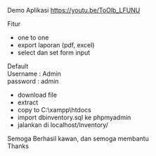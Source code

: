 ﻿Demo Aplikasi https://youtu.be/ToOlb_LFUNU <br/>

 Fitur
 - one to one
 - export laporan (pdf, excel)
 - select dan set form input

Default <br/>
Username : Admin <br/>
password : admin <br/>

- download file
- extract
- copy to C:\xampp\htdocs
- import dbinventory.sql ke phpmyadmin
- jalankan di localhost/Inventory/

Semoga Berhasil kawan, dan semoga membantu <br/>
Thanks

